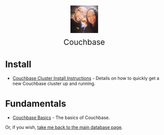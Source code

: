 <img
    src="./images/BrentAndMandi.jpg"
    width="88"
    style="display: block; width: 88px; margin: auto; margin-bottom: 1em"
/><span style="display: block; text-align: center; font-size: 1.75em;"> Couchbase </span>

# Install
- [Couchbase Cluster Install Instructions](/databases/couchbase/couchbase_install) - Details on how to quickly get a new Couchbase cluster up and running.

# Fundamentals
- [Couchbase Basics](/databases/couchbase/couchbase_basics) - The basics of Couchbase.

Or, if you wish, [take me back to the main database page](/databases/).